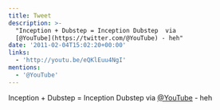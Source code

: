 ```yaml
---
title: Tweet
description: >-
  "Inception + Dubstep = Inception Dubstep  via
  [@YouTube](https://twitter.com/@YouTube) - heh"
date: '2011-02-04T15:02:20+00:00'
links:
  - 'http://youtu.be/eQKlEuu4NgI'
mentions:
  - '@YouTube'
---
```

Inception + Dubstep = Inception Dubstep  via [@YouTube](https://twitter.com/@YouTube) - heh
